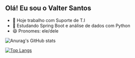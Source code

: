## Olá! Eu sou o Valter Santos

- 🔭 Hoje trabalho com Suporte de T.I
- 🌱 Estudando Spring Boot e análise de dados com Python
- 😄 Pronomes: ele/dele

![Anurag's GitHub stats](https://github-readme-stats.vercel.app/api?username=valtersantos23&show_icons=true&count_private=true&theme=blue-green)

[![Top Langs](https://github-readme-stats.vercel.app/api/top-langs/?username=valtersantos23&layout=compact)](https://github.com/valtersantos23/github-readme-stats)
